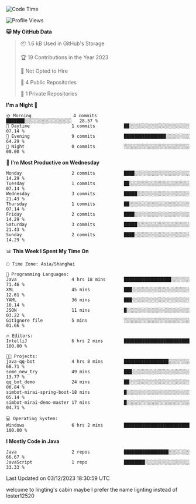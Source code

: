 <!--START_SECTION:waka-->
![Code Time](http://img.shields.io/badge/Code%20Time-6%20hrs%202%20mins-blue)

![Profile Views](http://img.shields.io/badge/Profile%20Views-23-blue)

**🐱 My GitHub Data** 

> 📦 1.6 kB Used in GitHub's Storage 
 > 
> 🏆 19 Contributions in the Year 2023
 > 
> 🚫 Not Opted to Hire
 > 
> 📜 4 Public Repositories 
 > 
> 🔑 1 Private Repositories 
 > 
**I'm a Night 🦉** 

```text
🌞 Morning                4 commits           ███████░░░░░░░░░░░░░░░░░░   28.57 % 
🌆 Daytime                1 commits           ██░░░░░░░░░░░░░░░░░░░░░░░   07.14 % 
🌃 Evening                9 commits           ████████████████░░░░░░░░░   64.29 % 
🌙 Night                  0 commits           ░░░░░░░░░░░░░░░░░░░░░░░░░   00.00 % 
```
📅 **I'm Most Productive on Wednesday** 

```text
Monday                   2 commits           ████░░░░░░░░░░░░░░░░░░░░░   14.29 % 
Tuesday                  1 commits           ██░░░░░░░░░░░░░░░░░░░░░░░   07.14 % 
Wednesday                3 commits           █████░░░░░░░░░░░░░░░░░░░░   21.43 % 
Thursday                 1 commits           ██░░░░░░░░░░░░░░░░░░░░░░░   07.14 % 
Friday                   2 commits           ████░░░░░░░░░░░░░░░░░░░░░   14.29 % 
Saturday                 3 commits           █████░░░░░░░░░░░░░░░░░░░░   21.43 % 
Sunday                   2 commits           ████░░░░░░░░░░░░░░░░░░░░░   14.29 % 
```


📊 **This Week I Spent My Time On** 

```text
🕑︎ Time Zone: Asia/Shanghai

💬 Programming Languages: 
Java                     4 hrs 18 mins       ██████████████████░░░░░░░   71.46 % 
XML                      45 mins             ███░░░░░░░░░░░░░░░░░░░░░░   12.61 % 
YAML                     36 mins             ███░░░░░░░░░░░░░░░░░░░░░░   10.14 % 
JSON                     11 mins             █░░░░░░░░░░░░░░░░░░░░░░░░   03.22 % 
GitIgnore file           5 mins              ░░░░░░░░░░░░░░░░░░░░░░░░░   01.66 % 

🔥 Editors: 
IntelliJ                 6 hrs 2 mins        █████████████████████████   100.00 % 

🐱‍💻 Projects: 
java-qq-bot              4 hrs 8 mins        █████████████████░░░░░░░░   68.71 % 
some_new_try             49 mins             ███░░░░░░░░░░░░░░░░░░░░░░   13.77 % 
qq_bot_demo              24 mins             ██░░░░░░░░░░░░░░░░░░░░░░░   06.84 % 
simbot-mirai-spring-boot-18 mins             █░░░░░░░░░░░░░░░░░░░░░░░░   05.14 % 
simbot-mirai-demo-master 17 mins             █░░░░░░░░░░░░░░░░░░░░░░░░   04.71 % 

💻 Operating System: 
Windows                  6 hrs 2 mins        █████████████████████████   100.00 % 
```

**I Mostly Code in Java** 

```text
Java                     2 repos             █████████████████░░░░░░░░   66.67 % 
JavaScript               1 repo              ████████░░░░░░░░░░░░░░░░░   33.33 % 
```




 Last Updated on 03/12/2023 18:30:59 UTC
<!--END_SECTION:waka-->
welcome to lingting's cabin
maybe I prefer the name lignting instead of loster12520
